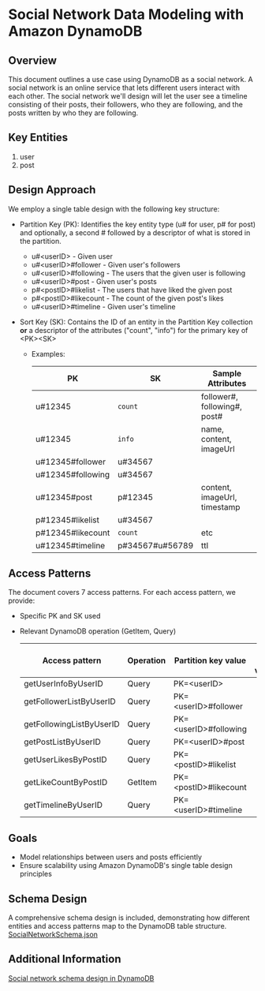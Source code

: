# Social Network Data Modeling with Amazon DynamoDB

## Overview

This document outlines a use case using DynamoDB as a social network. A social network is an online service that lets different users interact with each other. The social network we'll design will let the user see a timeline consisting of their posts, their followers, who they are following, and the posts written by who they are following.

## Key Entities

1. user
2. post

## Design Approach

We employ a single table design with the following key structure:

- Partition Key (PK): Identifies the key entity type (u#<userID> for user, p#<postID> for post) and optionally, a second # followed by a descriptor of what is stored in the partition. 
  - u#\<userID\> - Given user
  - u#\<userID\>#follower - Given user's followers
  - u#\<userID\>#following - The users that the given user is following
  - u#\<userID\>#post - Given user's posts
  - p#\<postID\>#likelist - The users that have liked the given post
  - p#\<postID\>#likecount - The count of the given post's likes
  - u#\<userID\>#timeline - Given user's timeline

- Sort Key (SK): Contains the ID of an entity in the Partition Key collection 
    **or** 
  a descriptor of the attributes ("count", "info") for the primary key of \<PK\>\<SK\>

    - Examples:  

      | PK | SK | Sample Attributes |
      | ----------- | ----------- | ----------- |
      | u#12345 | `count` | follower#, following#, post# |
      | u#12345 | `info` | name, content, imageUrl |
      | u#12345#follower | u#34567 ||
      | u#12345#following | u#34567 ||
      | u#12345#post | p#12345 | content, imageUrl, timestamp |
      | p#12345#likelist | u#34567 ||
      | p#12345#likecount | `count` | etc |
      | u#12345#timeline | p#34567#u#56789 | ttl |


## Access Patterns

The document covers 7 access patterns. For each access pattern, we provide:
- Specific PK and SK used
- Relevant DynamoDB operation (GetItem, Query)

  | Access pattern | Operation | Partition key value | Sort key value |
  | ----------- | ----------- | ----------- | ----------- |
  | getUserInfoByUserID | Query | PK=\<userID\> |
  | getFollowerListByUserID | Query | PK=\<userID\>#follower |
  | getFollowingListByUserID | Query | PK=\<userID\>#following | 
  | getPostListByUserID | Query | PK=\<userID\>#post |
  | getUserLikesByPostID | Query | PK=\<postID\>#likelist |
  | getLikeCountByPostID | GetItem | PK=\<postID\>#likecount |
  | getTimelineByUserID | Query | PK=\<userID\>#timeline |

## Goals

- Model relationships between users and posts efficiently
- Ensure scalability using Amazon DynamoDB's single table design principles

## Schema Design

A comprehensive schema design is included, demonstrating how different entities and access patterns map to the DynamoDB table structure. [SocialNetworkSchema.json](https://github.com/aws-samples/aws-dynamodb-examples/blob/master/schema_design/SchemaExamples/SocialNetwork/SocialNetworkSchema.json)

## Additional Information
[Social network schema design in DynamoDB](https://docs.aws.amazon.com/amazondynamodb/latest/developerguide/data-modeling-schema-social-network.html)
